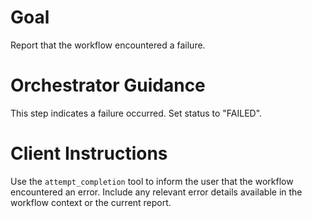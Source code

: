 # Goal
Report that the workflow encountered a failure.

# Orchestrator Guidance
This step indicates a failure occurred. Set status to "FAILED".

# Client Instructions
Use the `attempt_completion` tool to inform the user that the workflow encountered an error. Include any relevant error details available in the workflow context or the current report.

